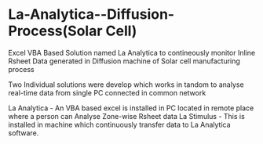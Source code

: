 # La-Analytica--Diffusion-Process(Solar Cell)
Excel VBA Based Solution named La Analytica to contineously monitor Inline Rsheet Data generated in Diffusion machine of Solar cell manufacturing process 

Two Individual solutions were develop which works in tandom to analyse real-time data from single PC connected in common network

La Analytica -  An VBA based excel is installed in PC located in remote place where a person can Analyse Zone-wise  Rsheet data
La Stimulus -  This is installed in machine which continuously transfer data to La Analytica software.
